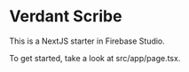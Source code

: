 # Verdant Scribe

This is a NextJS starter in Firebase Studio.

To get started, take a look at src/app/page.tsx.
